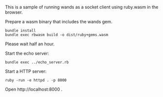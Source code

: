 This is a sample of running wands as a socket client using ruby.wasm in the browser.

Prepare a wasm binary that includes the wands gem.

```
bundle install
bundle exec rbwasm build -o dist/ruby+gems.wasm
```

Please wait half an hour.

Start the echo server:

```shell
bundle exec ../echo_server.rb
```

Start a HTTP server:

```shell
ruby -run -e httpd . -p 8000
```

Open http://localhost:8000 .
